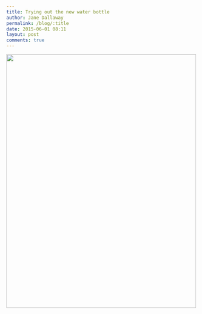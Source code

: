 ```yaml
---
title: Trying out the new water bottle
author: Jane Dallaway
permalink: /blog/:title
date: 2015-06-01 08:11
layout: post
comments: true
---
```


<div><a href="//static.skitters.dallaway.com/Ntp_FullSizeRender.jpg"><img src="//static.skitters.dallaway.com/Ntp_thumb_FullSizeRender.jpg" width="500" height="667"/></a></div>



  




      
